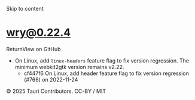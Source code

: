Skip to content
# wry@0.22.4
ReturnView on GitHub
  * On Linux, add `linux-headers` feature flag to fix version regression. The minimum webkit2gtk version remains v2.22. 
    * cf447f6 On Linux, add header feature flag to fix version regression (#766) on 2022-11-24


© 2025 Tauri Contributors. CC-BY / MIT
